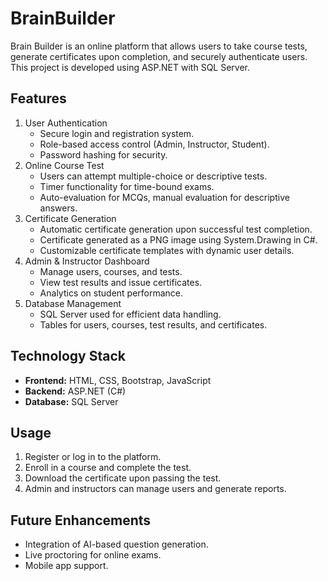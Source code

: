 # BrainBuilder
Brain Builder is an online platform that allows users to take course tests, generate certificates upon completion, and securely authenticate users. This project is developed using ASP.NET with SQL Server.

## Features
1. User Authentication
    - Secure login and registration system.
    - Role-based access control (Admin, Instructor, Student).
    - Password hashing for security.
2. Online Course Test
    - Users can attempt multiple-choice or descriptive tests.
    - Timer functionality for time-bound exams.
    - Auto-evaluation for MCQs, manual evaluation for descriptive answers.
3. Certificate Generation
    - Automatic certificate generation upon successful test completion.
    - Certificate generated as a PNG image using System.Drawing in C#.
    - Customizable certificate templates with dynamic user details.
4. Admin & Instructor Dashboard
    - Manage users, courses, and tests.
    - View test results and issue certificates.
    - Analytics on student performance.
5. Database Management
    - SQL Server used for efficient data handling.
    - Tables for users, courses, test results, and certificates.
      
## Technology Stack
- **Frontend:** HTML, CSS, Bootstrap, JavaScript
- **Backend:** ASP.NET (C#)
- **Database:** SQL Server
  
## Usage
1. Register or log in to the platform.
2. Enroll in a course and complete the test.
3. Download the certificate upon passing the test.
4. Admin and instructors can manage users and generate reports.
   
## Future Enhancements
- Integration of AI-based question generation.
- Live proctoring for online exams.
- Mobile app support.
